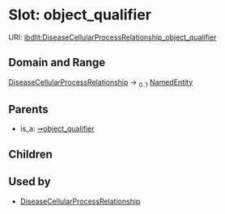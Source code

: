
# Slot: object_qualifier




URI: [ibdlit:DiseaseCellularProcessRelationship_object_qualifier](http://w3id.org/ontogpt/ibd_literature/DiseaseCellularProcessRelationship_object_qualifier)


## Domain and Range

[DiseaseCellularProcessRelationship](DiseaseCellularProcessRelationship.md) &#8594;  <sub>0..1</sub> [NamedEntity](NamedEntity.md)

## Parents

 *  is_a: [➞object_qualifier](triple__object_qualifier.md)

## Children


## Used by

 * [DiseaseCellularProcessRelationship](DiseaseCellularProcessRelationship.md)

